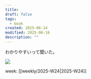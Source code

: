 ```yaml
---
title: 
draft: false
tags:
  - book
created: 2025-06-14
modified: 2025-06-16
description: ""
---
```

わかりやすいって聞いた。

![](https://youtu.be/8Frg8QTJJ5o?si=HyWbJDUjbbheIcE9)



week: [[weekly/2025-W24|2025-W24]]
